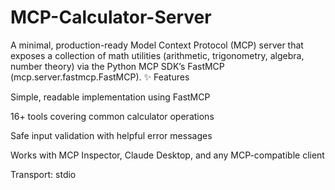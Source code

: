 # MCP-Calculator-Server
A minimal, production-ready Model Context Protocol (MCP) server that exposes a collection of math utilities (arithmetic, trigonometry, algebra, number theory) via the Python MCP SDK’s FastMCP (mcp.server.fastmcp.FastMCP).
✨ Features

Simple, readable implementation using FastMCP

16+ tools covering common calculator operations

Safe input validation with helpful error messages

Works with MCP Inspector, Claude Desktop, and any MCP-compatible client

Transport: stdio
